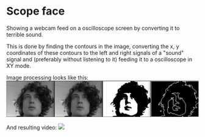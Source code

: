# Scope face
Showing a webcam feed on a oscilloscope screen by converting it to terrible sound.

This is done by finding the contours in the image, converting the x, y coordinates of these contours
to the left and right signals of a "sound" signal and (preferably without listening to it) feeding it to a oscilloscope in XY mode.

Image processing looks like this:
![](process.png)

And resulting video:
![](test.gif)